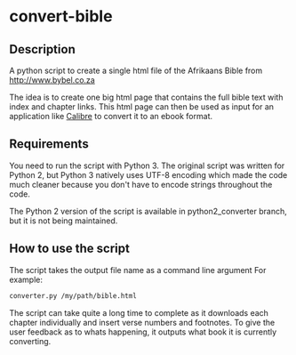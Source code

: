 # convert-bible
## Description
A python script to create a single html file of the Afrikaans Bible from http://www.bybel.co.za

The idea is to create one big html page that contains the full bible text with index and chapter links. This html page can then be used as input for an application like [Calibre](http://calibre-ebook.com/) to convert it to an ebook format.

## Requirements
You need to run the script with Python 3.
The original script was written for Python 2, but Python 3 natively uses UTF-8 encoding which made the code much cleaner because you don't have to encode strings throughout the code.

The Python 2 version of the script is available in python2_converter branch, but it is not being maintained.

## How to use the script
The script takes the output file name as a command line argument
For example:
```lisp
converter.py /my/path/bible.html
```

The script can take quite a long time to complete as it downloads each chapter individually and insert verse numbers and footnotes. To give the user feedback as to whats happening, it outputs what book it is currently converting.

